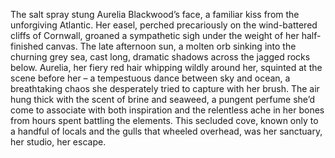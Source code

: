 The salt spray stung Aurelia Blackwood’s face, a familiar kiss from the unforgiving Atlantic.  Her easel, perched precariously on the wind-battered cliffs of Cornwall, groaned a sympathetic sigh under the weight of her half-finished canvas.  The late afternoon sun, a molten orb sinking into the churning grey sea, cast long, dramatic shadows across the jagged rocks below.  Aurelia, her fiery red hair whipping wildly around her, squinted at the scene before her – a tempestuous dance between sky and ocean, a breathtaking chaos she desperately tried to capture with her brush. The air hung thick with the scent of brine and seaweed, a pungent perfume she’d come to associate with both inspiration and the relentless ache in her bones from hours spent battling the elements. This secluded cove, known only to a handful of locals and the gulls that wheeled overhead, was her sanctuary, her studio, her escape.
